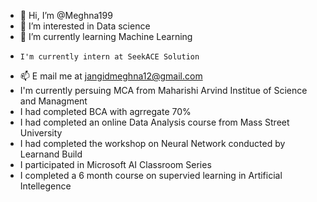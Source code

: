 - 👋 Hi, I’m @Meghna199
- 👀 I’m interested in Data science
- 🌱 I’m currently learning Machine Learning
-     I'm currently intern at SeekACE Solution
- 📫 E mail me at jangidmeghna12@gmail.com
-    I'm currently persuing MCA from Maharishi Arvind Institue of Science and Managment 
-    I had completed BCA with agrregate 70%
-    I had completed an online Data Analysis course from Mass Street University
-    I had completed the workshop on Neural Network conducted by Learnand Build
-    I participated in Microsoft AI Classroom Series
-    I completed a 6 month course on supervied learning in Artificial Intellegence
<!---
Meghna199/Meghna199 is a ✨ special ✨ repository because its `README.md` (this file) appears on your GitHub profile.
You can click the Preview link to take a look at your changes.
--->
